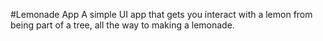 #Lemonade App
A simple UI app that gets you interact with a lemon from being part of a tree, all the way to making a lemonade.

